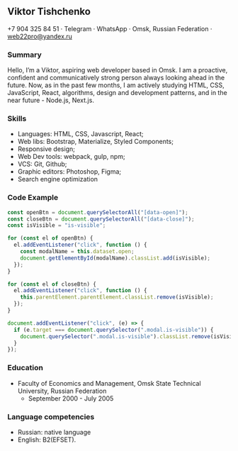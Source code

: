 ## **Viktor Tishchenko**

+7 904 325 84 51 · Telegram · WhatsApp · Omsk, Russian Federation · web22pro@yandex.ru

### Summary

Hello, I’m a Viktor, aspiring web developer based in Omsk. I am a proactive, confident and communicatively strong person always looking ahead in the future. Now, as in
the past few months, I am actively studying HTML, CSS, JavaScript,
React, algorithms, design and development patterns, and in the near
future - Node.js, Next.js.

### Skills

- Languages: HTML, CSS, Javascript, React;
- Web libs: Bootstrap, Materialize, Styled Components;
- Responsive design;
- Web Dev tools: webpack, gulp, npm;
- VCS: Git, Github;
- Graphic editors: Photoshop, Figma;
- Search engine optimization

### Code Example

```javascript
const openBtn = document.querySelectorAll("[data-open]");
const closeBtn = document.querySelectorAll("[data-close]");
const isVisible = "is-visible";

for (const el of openBtn) {
  el.addEventListener("click", function () {
    const modalName = this.dataset.open;
    document.getElementById(modalName).classList.add(isVisible);
  });
}

for (const el of closeBtn) {
  el.addEventListener("click", function () {
    this.parentElement.parentElement.classList.remove(isVisible);
  });
}

document.addEventListener("click", (e) => {
  if (e.target === document.querySelector(".modal.is-visible")) {
    document.querySelector(".modal.is-visible").classList.remove(isVisible);
  }
});
```

### Education

- Faculty of Economics and Management, Omsk State Technical University, Russian Federation
  - September 2000 - July 2005

### Language competencies

- Russian: native language
- English: B2(EFSET).
